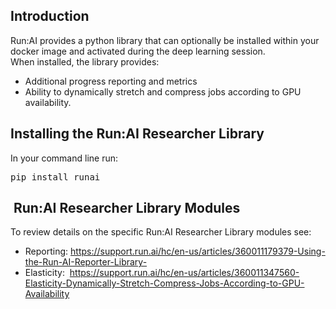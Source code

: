 ## Introduction

Run:AI provides a python library that can optionally be installed within your docker image and activated during the deep learning session.   
When installed, the library provides:

*   Additional progress reporting and metrics
*   Ability to dynamically stretch and compress jobs according to GPU availability.

## Installing the Run:AI Researcher Library

In your command line run:

<pre>pip install runai</pre>

## &nbsp;Run:AI Researcher Library Modules

To review details on the specific Run:AI Researcher Library modules see:

*   Reporting:&nbsp;<https://support.run.ai/hc/en-us/articles/360011179379-Using-the-Run-AI-Reporter-Library->
*   Elasticity:&nbsp;&nbsp;<https://support.run.ai/hc/en-us/articles/360011347560-Elasticity-Dynamically-Stretch-Compress-Jobs-According-to-GPU-Availability>&nbsp;